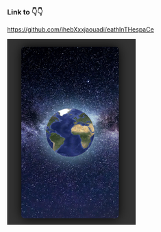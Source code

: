 ### Link to 👇👇
https://github.com/ihebXxxjaouadi/eathInTHespaCe


<img src="./Screenshot 2024-07-25 233448.png" width="300" />
